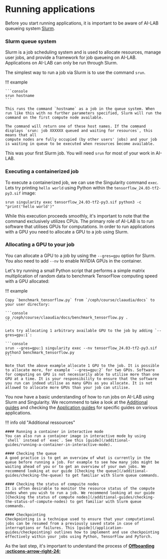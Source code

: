 # Running applications
Before you start running applications, it is important to be aware of AI-LAB queueing system [Slurm](https://slurm.schedmd.com/quickstart.html).

### Slurm queue system
Slurm is a job scheduling system and is used to allocate resources, manage user jobs, and provide a framework for job queueing on AI-LAB. Applications on AI-LAB can only be run through Slurm. 

The simplest way to run a job via Slurm is to use the command `srun`.

!!! example

    ```console
    srun hostname
    ```

    This runs the command `hostname` as a job in the queue system. When run like this with no further parameters specified, Slurm will run the command on the first compute node available.  

    The command will return one of these host names. If the command displays `srun: job XXXXXX queued and waiting for resources`, this means that all
    compute nodes are fully occupied (by other users' jobs) and your job is waiting in queue to be executed when resources become available.

This was your first Slurm job. You will need `srun` for most of your work in AI-LAB.

### Executing a containerized job

To execute a containerized job, we can use the Singularity command `exec`. Lets try printing `hello world` using Python within the `tensorflow_24.03-tf2-py3.sif` image:

```console
srun singularity exec tensorflow_24.03-tf2-py3.sif python3 -c "print('hello world')"
```

While this execution proceeds smoothly, it's important to note that the command exclusively utilizes CPUs. The primary role of AI-LAB is to run software that utilises GPUs for computations. In order to run applications with a GPU you need to allocate a GPU to a job using Slurm. 

### Allocating a GPU to your job
You can allocate a GPU to a job by using the `--gres=gpu` option for Slurm. You also need to add `--nv` to enable NVIDIA GPUs in the container.

Let's try running a small Python script that performs a simple matrix multiplication of random data to benchmark TensorFlow computing speed with a GPU allocated:

!!! example

    Copy `benchmark_tensorflow.py` from `/ceph/course/claaudia/docs` to your user directory:

    ```console
    cp /ceph/course/claaudia/docs/benchmark_tensorflow.py .
    ```

    Lets try allocating 1 arbitrary available GPU to the job by adding `--gres=gpu:1`:

    ```console
    srun --gres=gpu:1 singularity exec --nv tensorflow_24.03-tf2-py3.sif python3 benchmark_tensorflow.py
    ```

    Note that the above example allocate 1 GPU to the job. It is possible to allocate more, for example `--gres=gpu:2` for two GPUs. Software for computing on GPU is not necessarily able to utilise more than one GPU at a time. It is your responsibility to ensure that the software you run can indeed utilise as many GPUs as you allocate. It is not allowed to allocate more GPUs than your job can utilise.


You now have a basic understanding of how to run jobs on AI-LAB using Slurm and Singularity. We recommend to take a look at the [Additional guides](/additional-guides/terminal-basics) and checking the [Application guides](/application-guides/jupyter-notebook) for specific guides on various applications.

!!! info old "Additional ressources"

    #### Running a container in interactive mode 
    You can also run a container image in interactive mode by using `shell` instead of `exec`. See this [guide](/additional-guides/running-a-container-in-interactive-mode).
   
    #### Checking the queue
    A good practice is to get an overview of what is currently in the queue before running a job. For example to see how many jobs might be waiting ahead of you or to get an overview of your own jobs. We recommend looking at our guide [Checking the queue](/additional-guides/checking-the-queue) to get familiar with Slurm queue commands.

    #### Checking the status of compuite nodes
    It is often desirable to monitor the resource status of the compute nodes when you wish to run a job. We recommend looking at our guide [Checking the status of compute nodes](/additional-guides/checking-the-status-of-compute-nodes) to get familiar with Slurm queue commands.

    #### Checkpointing
    Checkpointing is a technique used to ensure that your computational jobs can be resumed from a previously saved state in case of interruptions or failures. This [guide](/application-guides/checkpointing) outlines how to implement and use checkpointing effectively within your jobs using Python, TensorFlow and PyTorch.

<!-- NOT RELEVANT FOR NOW WITH ONLY L4 GPUS
#### Execute with specific GPU
In some cases your work requires a specific type of GPU. It could be, for example, that you need at least 20 GB of GPU RAM available. In that case at ==T4 GPU== does not meet the requirement. It could also be that you know that an ==A10 GPU== would be sufficient for your job, so there is no need to allocate an ==A40 GPU== to it. Get an overview of the GPUs available in AI-LAB [here](/system-overview/#overview-of-compute-nodes).

You can specify a specific type of GPU to allocate to your job. This is done by adding a *GPU type label* to the `--gres` option. Lets allocate 1 A10 GPU by adding `--gres=gpu:a10:1`:

```console
srun --gres=gpu:a10:1 singularity exec --nv tensorflow_24.03-tf2-py3.sif python3 benchmark_tensorflow.py
```

!!! info "Checking the status of compute nodes"
    It is often desirable to monitor the resource status of the compute nodes when you wish to run a job on a certain GPU. We recommend looking at our guide [Checking the status of compute nodes](/additional-guides/checking-the-status-of-compute-nodes).


==UPDATE EXAMPLE WITH a10:1 TO MATCH AI-LAB GPU== -->


As the last step, it's important to understand the process of <span style="color: var(--md-primary-fg-color); font-weight: 700;"><a href="/getting-started/offboarding/">Offboarding :octicons-arrow-right-24:</a></span>